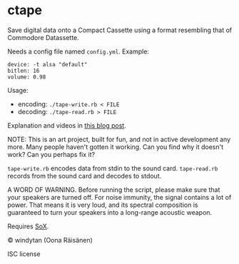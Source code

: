 ctape
=====

Save digital data onto a Compact Cassette using a format
resembling that of Commodore Datassette.

Needs a config file named `config.yml`. Example:

    device: -t alsa "default"
    bitlen: 16
    volume: 0.98

Usage:

* encoding: `./tape-write.rb < FILE`
* decoding: `./tape-read.rb > FILE`

Explanation and videos in [this blog post](http://windytan.blogspot.fi/2012/08/vintage-bits-on-cassettes.html).

NOTE: This is an art project, built for fun, and not in active development any more.
Many people haven't gotten it working. Can you find why it doesn't work? Can you perhaps fix it?

`tape-write.rb` encodes data from stdin to the sound card. `tape-read.rb` records from
the sound card and decodes to stdout.

A WORD OF WARNING. Before running the script, please make sure
that your speakers are turned off. For noise immunity, the signal contains
a lot of power. That means it is very loud, and
its spectral composition is guaranteed to turn your speakers into
a long-range acoustic weapon.

Requires [SoX](http://sox.sourceforge.net/).

© windytan (Oona Räisänen)

ISC license
